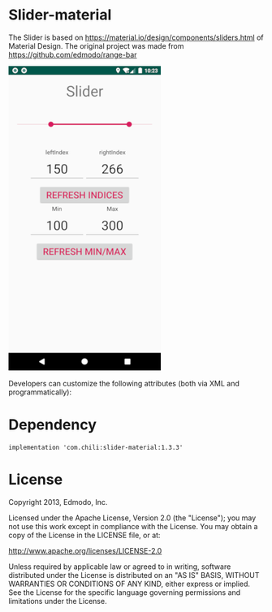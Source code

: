 Slider-material
=======
The Slider is based on https://material.io/design/components/sliders.html of Material Design. The original project was made from https://github.com/edmodo/range-bar

![alt Screenshot](https://raw.githubusercontent.com/chilispa/slider/master/screenshot.png)

Developers can customize the following attributes (both via XML and programmatically):

Dependency
=======
```
implementation 'com.chili:slider-material:1.3.3'
```


License
=======
Copyright 2013, Edmodo, Inc.

Licensed under the Apache License, Version 2.0 (the "License"); you may not use this work except in compliance with the License.
You may obtain a copy of the License in the LICENSE file, or at:

http://www.apache.org/licenses/LICENSE-2.0

Unless required by applicable law or agreed to in writing, software distributed under the License is distributed on an "AS IS" BASIS, WITHOUT WARRANTIES OR CONDITIONS OF ANY KIND, either express or implied. See the License for the specific language governing permissions and limitations under the License.
